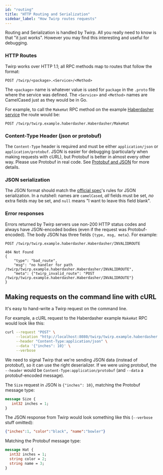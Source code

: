 ```yaml
---
id: "routing"
title: "HTTP Routing and Serialization"
sidebar_label: "How Twirp routes requests"
---
```


Routing and Serialization is handled by Twirp. All you really need to know is
that "it just works". However you may find this interesting and useful for
debugging.

### HTTP Routes

Twirp works over HTTP 1.1; all RPC methods map to routes that follow the format:

```
POST /twirp/<package>.<Service>/<Method>
```

The `<package>` name is whatever value is used for `package` in the `.proto`
file where the service was defined. The `<Service>` and `<Method>` names are
CamelCased just as they would be in Go.

For example, to call the `MakeHat` RPC method on the example
[Haberdasher service](https://github.com/lo5/twirp/wiki/Usage-Example:-Haberdasher)
the route would be:

```
POST /twirp/twirp.example.haberdasher.Haberdasher/MakeHat
```

### Content-Type Header (json or protobuf)

The `Content-Type` header is required and must be either `application/json` or
`application/protobuf`. JSON is easier for debugging (particularly when making
requests with cURL), but Protobuf is better in almost every other way. Please
use Protobuf in real code. See
[Protobuf and JSON](https://github.com/lo5/twirp/wiki/Protobuf-and-JSON)
for more details.

### JSON serialization

The JSON format should match the
[official spec](https://developers.google.com/protocol-buffers/docs/proto3#json)'s
rules for JSON serialization. In a nutshell: names are `camelCased`, _all_
fields must be set, _no_ extra fields may be set, and `null` means "I want to
leave this field blank".

### Error responses

Errors returned by Twirp servers use non-200 HTTP status codes and always have
JSON-encoded bodies (even if the request was Protobuf-encoded). The body JSON
has three fields `{type, msg, meta}`. For example:

```
POST /twirp/twirp.example.haberdasher.Haberdasher/INVALIDROUTE

404 Not Found
{
    "type": "bad_route",
    "msg": "no handler for path /twirp/twirp.example.haberdasher.Haberdasher/INVALIDROUTE",
    "meta": {"twirp_invalid_route": "POST /twirp/twirp.example.haberdasher.Haberdasher/INVALIDROUTE"}
}
```

## Making requests on the command line with cURL

It's easy to hand-write a Twirp request on the command line.

For example, a cURL request to the Haberdasher example `MakeHat` RPC would look
like this:

```sh
curl --request "POST" \
     --location "http://localhost:8080/twirp/twirp.example.haberdasher.Haberdasher/MakeHat" \
     --header "Content-Type:application/json" \
     --data '{"inches": 10}' \
     --verbose
```

We need to signal Twirp that we're sending JSON data (instead of protobuf), so
it can use the right deserializer. If we were using protobuf, the `--header`
would be `Content-Type:application/protobuf` (and `--data` a protobuf-encoded
message).

The `Size` request in JSON is `{"inches": 10}`, matching the Protobuf message
type:

```protobuf
message Size {
   int32 inches = 1;
}
```

The JSON response from Twirp would look something like this (`--verbose` stuff
omitted):

```json
{"inches":1, "color":"black", "name":"bowler"}
```

Matching the Protobuf message type:

```protobuf
message Hat {
  int32 inches = 1;
  string color = 2;
  string name = 3;
}
```
